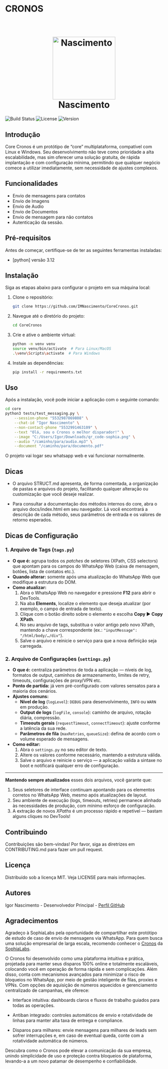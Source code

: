 # CRONOS
<h1 align="center">
  <br>
  <a href="#"><img src="https://github.com/IMNascimento/DVR/assets/28989407/84028706-5a9e-4d00-af2c-2935e5604035" alt="Nascimento" width="200"></a>
  <br>
  Nascimento
  <br>
</h1>

![Build Status](https://img.shields.io/badge/build-passing-brightgreen)
![License](https://img.shields.io/badge/license-MIT-blue.svg)
![Version](https://img.shields.io/badge/version-1.0.0-blue)

## Introdução

Core Cronos é um protótipo de “core” multiplataforma, compatível com Linux e Windows. Seu desenvolvimento não teve como prioridade a alta escalabilidade, mas sim oferecer uma solução gratuita, de rápida implantação e com configuração mínima, permitindo que qualquer negócio comece a utilizar imediatamente, sem necessidade de ajustes complexos.

## Funcionalidades

- Envio de mensagens para contatos
- Envio de Imagens
- Envio de Audio
- Envio de Documentos
- Envio de mensagem para não contatos
- Autenticação da sessão.

## Pré-requisitos

Antes de começar, certifique-se de ter as seguintes ferramentas instaladas:

- [python] versão 3.12

## Instalação

Siga as etapas abaixo para configurar o projeto em sua máquina local:

1. Clone o repositório:
    ```bash
    git clone https://github.com/IMNascimento/CoreCronos.git
    ```
2. Navegue até o diretório do projeto:
    ```bash
    cd CoreCronos
    ```
3. Crie e ative o ambiente virtual:
    ```bash
    python -m venv venv
    source venv/bin/activate  # Para Linux/MacOS
    .\venv\Scripts\activate  # Para Windows
    ```
4. Instale as dependências:
    ```bash
    pip install -r requirements.txt
    ```

## Uso

Após a instalação, você pode iniciar a aplicação com o seguinte comando:

```bash
cd core
python3 tests/test_messaging.py \
    --session-phone "5532987869808" \
    --chat-id "Igor Nascimento" \
    --non-contact-phone "5532991463109" \
    --text "Olá, sou o Cronos o melhor disparador!" \
    --image "C:/Users/Igor/Downloads/qr_code-sophia.png" \
    --audio "/caminho/para/audio.mp3" \
    --document "/caminho/para/documento.pdf"
```

O projeto vai logar seu whatsapp web e vai funcionar normalmente.

## Dicas 

- O arquivo STRUCT.md apresenta, de forma comentada, a organização de pastas e arquivos do projeto, facilitando qualquer alteração ou customização que você deseje realizar.

- Para consultar a documentação dos métodos internos do core, abra o arquivo docs/index.html em seu navegador. Lá você encontrará a descrição de cada método, seus parâmetros de entrada e os valores de retorno esperados.

## Dicas de Configuração

### 1. Arquivo de Tags (`tags.py`)
- **O que é:** agrupa todos os _patches_ de seletores (XPath, CSS selectors) que apontam para os campos do WhatsApp Web (caixa de mensagem, botões, lista de contatos etc.).  
- **Quando alterar:** somente após uma atualização do WhatsApp Web que modifique a estrutura do DOM.  
- **Como atualizar:**  
  1. Abra o WhatsApp Web no navegador e pressione **F12** para abrir o DevTools.  
  2. Na aba **Elements**, localize o elemento que deseja atualizar (por exemplo, o campo de entrada de texto).  
  3. Clique com o botão direito sobre o elemento e escolha **Copy ▶ Copy XPath**.  
  4. No seu arquivo de tags, substitua o valor antigo pelo novo XPath, mantendo a chave correspondente (ex.: `"inputMessage": "/html/body/…/div"`).  
  5. Salve o arquivo e reinicie o serviço para que a nova definição seja carregada.

### 2. Arquivo de Configurações (`settings.py`)
- **O que é:** centraliza parâmetros de toda a aplicação — níveis de log, formatos de output, caminhos de armazenamento, limites de retry, timeouts, configurações de proxy/VPN etc.  
- **Ponto de partida:** já vem pré-configurado com valores sensatos para a maioria dos cenários.  
- **Ajustes comuns:**  
  - **Nível de log** (`logLevel`): `DEBUG` para desenvolvimento, `INFO` ou `WARN` em produção.  
  - **Output de logs** (`logFile`, `console`): caminho de arquivo, rotação diária, compressão.  
  - **Timeouts gerais** (`requestTimeout`, `connectTimeout`): ajuste conforme a latência da sua rede.  
  - **Parâmetros de fila** (`maxRetries`, `queueSize`): defina de acordo com o volume esperado de mensagens.  
- **Como editar:**  
  1. Abra o `settings.py` no seu editor de texto.  
  2. Altere os valores conforme necessário, mantendo a estrutura válida.  
  3. Salve o arquivo e reinicie o serviço — a aplicação valida a sintaxe no boot e notificará qualquer erro de configuração.

---

**Mantendo sempre atualizados** esses dois arquivos, você garante que:  
1. Seus seletores de interface continuam apontando para os elementos corretos no WhatsApp Web, mesmo após atualizações de layout.  
2. Seu ambiente de execução (logs, timeouts, retries) permanece alinhado às necessidades de produção, com mínimo esforço de configuração.  
3. A extração de novos _XPaths_ é um processo rápido e repetível — bastam alguns cliques no DevTools!


## Contribuindo

Contribuições são bem-vindas! Por favor, siga as diretrizes em CONTRIBUTING.md para fazer um pull request.

## Licença

Distribuído sob a licença MIT. Veja LICENSE para mais informações.

## Autores

Igor Nascimento - Desenvolvedor Principal - [Perfil GitHub](https://github.com/IMNascimento)

## Agradecimentos
Agradeço à SophiaLabs pela oportunidade de compartilhar este protótipo de estudo de caso de envio de mensagens via WhatsApp. Para quem busca uma solução empresarial de larga escala, recomendo conhecer o [Cronos](https://cronos.sophialabs.com.br) da [SophiaLabs](https://sophialabs.com.br).


O Cronos foi desenvolvido como uma plataforma intuitiva e prática, projetada para manter seus disparos 100% online e totalmente escaláveis, colocando você em operação de forma rápida e sem complicações. Além disso, conta com mecanismos avançados para minimizar o risco de bloqueios no WhatsApp, por meio de gestão inteligente de filas, proxies e VPNs. Com opções de aquisição de números aquecidos e gerenciamento centralizado de campanhas, ele oferece:

- Interface intuitiva: dashboards claros e fluxos de trabalho guiados para todas as operações.

- Antiban integrado: controles automáticos de envio e rotatividade de linhas para manter alta taxa de entrega e compliance.

- Disparos para milhares: envie mensagens para milhares de leads sem sofrer interrupções e, em caso de eventual queda, conte com a rotatividade automática de números.

Descubra como o Cronos pode elevar a comunicação da sua empresa, unindo simplicidade de uso e proteção contra bloqueios de plataforma, levando-a a um novo patamar de desempenho e confiabilidade.
